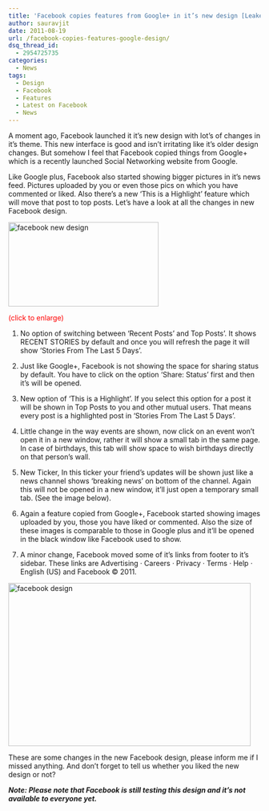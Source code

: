 ```yaml
---
title: 'Facebook copies features from Google+ in it’s new design [Leaked]'
author: sauravjit
date: 2011-08-19
url: /facebook-copies-features-google-design/
dsq_thread_id:
  - 2954725735
categories:
  - News
tags:
  - Design
  - Facebook
  - Features
  - Latest on Facebook
  - News
---
```

A moment ago, Facebook launched it it&#8217;s new design with lot&#8217;s of changes in it&#8217;s theme. This new interface is good and isn&#8217;t irritating like it&#8217;s older design changes. But somehow I feel that Facebook copied things from Google+ which is a recently launched Social Networking website from Google.

Like Google plus, Facebook also started showing bigger pictures in it&#8217;s news feed. Pictures uploaded by you or even those pics on which you have commented or liked. Also there&#8217;s a new &#8216;This is a Highlight&#8217; feature which will move that post to top posts. Let&#8217;s have a look at all the changes in new Facebook design.

<a href="http://cdn.devilsworkshop.org/files/2011/08/facebook-new-design.png" target="_blank"><img class="alignnone size-medium  wp-image-51048" src="http://cdn.devilsworkshop.org/files/2011/08/facebook-new-design-300x168.png" alt="facebook new design" width="300" height="168" /></a>

<span style="color: #ff0000">(click to enlarge)</span>

1. No option of switching between &#8216;Recent Posts&#8217; and Top Posts&#8217;. It shows RECENT STORIES by default and once you will refresh the page it will show &#8216;Stories From The Last 5 Days&#8217;.

2. Just like Google+, Facebook is not showing the space for sharing status by default. You have to click on the option &#8216;Share: Status&#8217; first and then it&#8217;s will be opened.

3. New option of &#8216;This is a Highlight&#8217;. If you select this option for a post it will be shown in Top Posts to you and other mutual users. That means every post is a highlighted post in &#8216;Stories From The Last 5 Days&#8217;.

4. Little change in the way events are shown, now click on an event won&#8217;t open it in a new window, rather it will show a small tab in the same page. In case of birthdays, this tab will show space to wish birthdays directly on that person&#8217;s wall.

5. New Ticker, In this ticker your friend&#8217;s updates will be shown just like a news channel shows &#8216;breaking news&#8217; on bottom of the channel. Again this will not be opened in a new window, it&#8217;ll just open a temporary small tab. (See the image below).

6. Again a feature copied from Google+, Facebook started showing images uploaded by you, those you have liked or commented. Also the size of these images is comparable to those in Google plus and it&#8217;ll be opened in the black window like Facebook used to show.

7. A minor change, Facebook moved some of it&#8217;s links from footer to it&#8217;s sidebar. These links are Advertising · Careers · Privacy · Terms · Help · English (US) and Facebook © 2011.

<img src="http://cdn.devilsworkshop.org/files/2011/08/facebook-design-600x403.jpg" alt="facebook design" width="484" height="325" />

These are some changes in the new Facebook design, please inform me if I missed anything. And don&#8217;t forget to tell us whether you liked the new design or not?

***Note: Please note that Facebook is still testing this design and it&#8217;s not available to everyone yet.***
